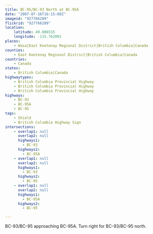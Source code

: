 ```yaml
---
title: BC-95/BC-93 North at BC-95A
date: "2007-07-16T16:15:08Z"
imageid: "927766289"
flickrid: "927766289"
location:
    latitude: 49.806515
    longitude: -115.762091
places:
    - Wasa|East Kootenay Regional District|British Columbia|Canada
counties:
    - East Kootenay Regional District|British Columbia|Canada
countries:
    - Canada
states:
    - British Columbia|Canada
highwaytypes:
    - British Columbia Provincial Highway
    - British Columbia Provincial Highway
    - British Columbia Provincial Highway
highways:
    - BC-93
    - BC-95A
    - BC-95
tags:
    - Shield
    - British Columbia Highway Sign
intersections:
    - overlap1: null
      overlap2: null
      highways1:
        - BC-93
      highways2:
        - BC-95A
    - overlap1: null
      overlap2: null
      highways1:
        - BC-93
      highways2:
        - BC-95
    - overlap1: null
      overlap2: null
      highways1:
        - BC-95A
      highways2:
        - BC-95

---
```

BC-93/BC-95 approaching BC-95A.  Turn right for BC-93/BC-95 north.